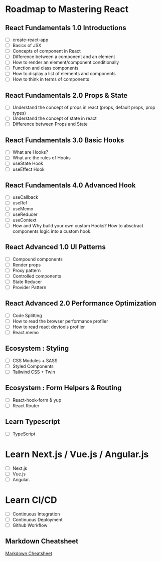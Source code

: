 # Roadmap to Mastering React

## React Fundamentals 1.0 Introductions

- [ ] create-react-app
- [ ] Basics of JSX
- [ ] Concepts of component in React
- [ ] Difference between a component and an element
- [ ] How to render an element/component conditionally
- [ ] Function and class components
- [ ] How to display a list of elements and components
- [ ] How to think in terms of components

## React Fundamentals 2.0 Props & State

- [ ] Understand the concept of props in react (props, default props, prop types)
- [ ] Understand the concept of state in react
- [ ] Difference between Props and State

## React Fundamentals 3.0 Basic Hooks

- [ ] What are Hooks?
- [ ] What are the rules of Hooks
- [ ] useState Hook
- [ ] useEffect Hook

## React Fundamentals 4.0 Advanced Hook

- [ ] useCallback
- [ ] useRef
- [ ] useMemo
- [ ] useReducer
- [ ] useContext
- [ ] How and Why build your own custom Hooks? How to absctract components logic into a custom hook.

## React Advanced 1.0 UI Patterns

- [ ] Compound components
- [ ] Render props
- [ ] Proxy pattern
- [ ] Controlled components
- [ ] State Reducer
- [ ] Provider Pattern

## React Advanced 2.0 Performance Optimization

- [ ] Code Splitting
- [ ] How to read the browser performance profiler
- [ ] How to read react devtools profiler
- [ ] React.memo

## Ecosystem : Styling

- [ ] CSS Modules + SASS
- [ ] Styled Components
- [ ] Tailwind CSS + Twin

## Ecosystem : Form Helpers & Routing

- [ ] React-hook-form & yup
- [ ] React Router

## Learn Typescript

- [ ] TypeScript

# Learn Next.js / Vue.js / Angular.js

- [ ] Next.js
- [ ] Vue.js
- [ ] Angular.

# Learn CI/CD

- [ ] Continuous Integration
- [ ] Continuous Deployment
- [ ] Github Workflow

## Markdown Cheatsheet

[Markdown Cheatsheet](https://www.markdownguide.org/cheat-sheet/)

